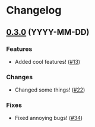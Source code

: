# Changelog

<!-- changelogging: start -->

## [0.3.0](https://github.com/nekitdev/changelogging/tree/v0.3.0) (YYYY-MM-DD)

### Features

- Added cool features! ([#13](https://github.com/nekitdev/changelogging/pull/13))

### Changes

- Changed some things! ([#22](https://github.com/nekitdev/changelogging/pull/22))

### Fixes

- Fixed annoying bugs! ([#34](https://github.com/nekitdev/changelogging/pull/34))
